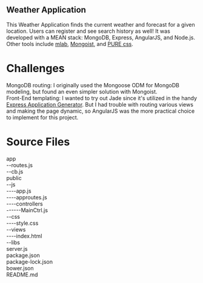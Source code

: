 ## Weather Application

This Weather Application finds the current weather and forecast for a given location. Users can register and see search history as well! It was developed with a MEAN stack: MongoDB, Express, AngularJS, and Node.js. Other tools include [mlab](http://docs.mlab.com/), [Mongoist](https://github.com/saintedlama/mongoist), and [PURE css](https://purecss.io/). 


# Challenges
MongoDB routing: I originally used the Mongoose ODM for MongoDB modeling, but found an even simpler solution with Mongoist.  
Front-End templating: I wanted to try out Jade since it's utilized in the handy [Express Application Generator](https://expressjs.com/en/starter/generator.html). But I had trouble with routing various views and making the page dynamic, so AngularJS was the more practical choice to implement for this project.


# Source Files 

app  
--routes.js  
--cb.js  
public  
--js  
----app.js  
----approutes.js  
----controllers  
------MainCtrl.js  
--css  
----style.css  
--views  
----index.html  
--libs  
server.js  
package.json  
package-lock.json  
bower.json  
README.md  


